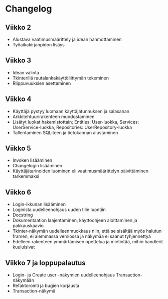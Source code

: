 # Changelog

## Viikko 2

- Alustava vaatimusmäärittely ja idean hahmottaminen
- Työaikakirjanpidon lisäys

## Viikko 3

- Idean valinta
- Tkinterillä rautalankakäyttöliittymän tekeminen
- Riippuvuuksien asettaminen

## Viikko 4

- Käyttäjä pystyy luomaan käyttäjätunnuksen ja salasanan
- Arkkitehtuurirakenteen muodostaminen
- Lisätyt luokat hakemistottain; Entities: User-luokka, Services: UserService-luokka, Repositories: UserRepository-luokka
- Tallentaminen SQLiteen ja tietokannan alustaminen

## Viikko 5

- Invoken lisääminen
- Changelogin lisääminen
- Käyttäjätarinoiden luominen eli vaatimusmäärittelyn päivittäminen tarkemmaksi

## Viikko 6

- Login-ikkunan lisääminen
- Loginista uudelleenohjaus uuden tilin luontiin
- Docstring 
- Dokumentaation laajentaminen, käyttöohjeen aloittaminen ja pakkauskaavio
- Tkinter-näkymän uudelleenmuokkaus niin, että se sisältää myös halutun framen, ei aiemmassa versiossa ja näkymää ei saanut tyhjennettyä
- Edelleen rakenteen ymmärtämisen opettelua ja mietintää, mihin handlerit kuuluisivat

## Viikko 7 ja loppupalautus

- Login- ja Create user -näkymien uudelleenohjaus Transaction-näkymään
- Refaktorointi ja bugien korjausta
- Transaction-näkymä
